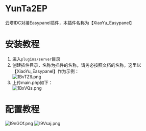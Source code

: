 # YunTa2EP
 云塔IDC对接Easypanel插件，本插件名称为【XiaoYu_Easypanel】
# 安装教程
 1. 进入`plugins/server`目录
 2. 创建插件目录，名称为插件的名称，请务必按照文档的名称，这里以【XiaoYu_Easypanel】作为示例：  
 ![1BvTZ6.png](https://s2.ax1x.com/2020/02/04/1BvTZ6.png)
 3. 上传main.php如下：  
 ![1BxVQs.png](https://s2.ax1x.com/2020/02/04/1BxVQs.png)
# 配置教程
 ![l9nGOf.png](https://s2.ax1x.com/2019/12/23/l9nGOf.png)
 ![l9Vsaj.png](https://s2.ax1x.com/2019/12/23/l9Vsaj.png)